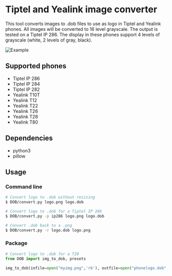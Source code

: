 # Tiptel and Yealink image converter

This tool converts images to .dob files to use as logo in Tiptel and Yealink phones. All images will be converted
to 16 level grayscale. The output is tested on a Tiptel IP 286. The display in these phones support 4 levels of grayscale (white, 2 levels of gray, black).

![Example](http://brixit.nl/sites/brixit.nl/files/tiptel.png)

## Supported phones

- Tiptel IP 286
- Tiptel IP 284
- Tiptel IP 282
- Yealink T10T
- Yealink T12
- Yealink T22
- Yealink T26
- Yealink T28
- Yealink T80

## Dependencies

- python3
- pillow

## Usage

### Command line

```bash
# Convert logo to .dob without resizing
$ DOB/convert.py logo.png logo.dob

# Convert logo to .dob for a Tiptel IP 286
$ DOB/convert.py -p ip286 logo.png logo.dob

# Convert .dob back to a .png
$ DOB/convert.py -r logo.dob logo.png
```

### Package

```python
# Convert logo to .dob for a T28
from DOB import img_to_dob, presets

img_to_dob(infile=open("myimg.png",'rb'), outfile=open("phonelogo.dob",'wb'), preset=presets['t28'])
```

